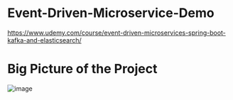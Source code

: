 # Event-Driven-Microservice-Demo
https://www.udemy.com/course/event-driven-microservices-spring-boot-kafka-and-elasticsearch/


# Big Picture of the Project

![image](https://user-images.githubusercontent.com/70484432/194148312-af2a5cfb-19e9-46c0-9d26-116dcdd0a209.png)
